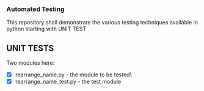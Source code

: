 ### Automated Testing

This repository shall demonstrate the various testing techniques available in python starting with UNIT TEST

## UNIT TESTS
Two modules here:

   - [x] rearrange_name.py - the module to be tested\
   - [x] rearrange_name_test.py - the test module
